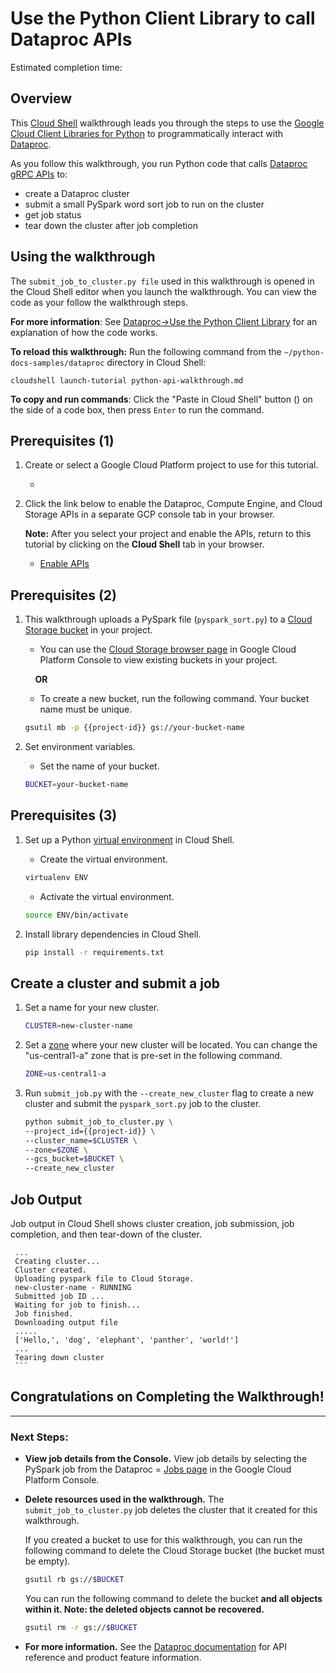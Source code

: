 # Use the Python Client Library to call Dataproc APIs

Estimated completion time: <walkthrough-tutorial-duration duration="5"></walkthrough-tutorial-duration>

## Overview

This [Cloud Shell](https://cloud.google.com/shell/docs/) walkthrough leads you
through the steps to use the
[Google Cloud Client Libraries for Python](https://googleapis.github.io/google-cloud-python/latest/dataproc/index.html)
to programmatically interact with [Dataproc](https://cloud.google.com/dataproc/docs/).

As you follow this walkthrough, you run Python code that calls
[Dataproc gRPC APIs](https://cloud.google.com/dataproc/docs/reference/rpc/)
to:

* create a Dataproc cluster
* submit a small PySpark word sort job to run on the cluster
* get job status
* tear down the cluster after job completion

## Using the walkthrough

The `submit_job_to_cluster.py file` used in this walkthrough is opened in the
Cloud Shell editor when you launch the walkthrough. You can view
the code as your follow the walkthrough steps.

**For more information**: See [Dataproc&rarr;Use the Python Client Library](https://cloud.google.com/dataproc/docs/tutorials/python-library-example) for
an explanation of how the code works.

**To reload this walkthrough:** Run the following command from the
`~/python-docs-samples/dataproc` directory in Cloud Shell:

    cloudshell launch-tutorial python-api-walkthrough.md

**To copy and run commands**: Click the "Paste in Cloud Shell" button
  (<walkthrough-cloud-shell-icon></walkthrough-cloud-shell-icon>)
  on the side of a code box, then press `Enter` to run the command.

## Prerequisites (1)

1. Create or select a Google Cloud Platform project to use for this tutorial.
    * <walkthrough-project-billing-setup permissions=""></walkthrough-project-billing-setup>

1. Click the link below to enable the Dataproc, Compute Engine, and Cloud Storage APIs
   in a separate GCP console tab in your browser.
    
   **Note:** After you select your project and enable the APIs, return to this tutorial by clicking
   on the **Cloud Shell** tab in your browser.
    
   * [Enable APIs](https://console.cloud.google.com/flows/enableapi?apiid=dataproc,compute_component,storage-component.googleapis.com&redirect=https://console.cloud.google.com)

## Prerequisites (2)

1. This walkthrough uploads a PySpark file (`pyspark_sort.py`) to a
   [Cloud Storage bucket](https://cloud.google.com/storage/docs/key-terms#buckets) in
   your project.
   * You can use the [Cloud Storage browser page](https://console.cloud.google.com/storage/browser)
   in Google Cloud Platform Console to view existing buckets in your project.

   &nbsp;&nbsp;&nbsp;&nbsp;**OR**

   * To create a new bucket, run the following command. Your bucket name must be unique.
   ```bash
   gsutil mb -p {{project-id}} gs://your-bucket-name
   ```

1.  Set environment variables.

    * Set the name of your bucket.
    ```bash
    BUCKET=your-bucket-name
    ```

## Prerequisites (3)

1. Set up a Python
   [virtual environment](https://virtualenv.readthedocs.org/en/latest/)
   in Cloud Shell.

    * Create the virtual environment.
    ```bash
    virtualenv ENV
    ```
    * Activate the virtual environment.
    ```bash
    source ENV/bin/activate
    ```

1. Install library dependencies in Cloud Shell.
    ```bash
    pip install -r requirements.txt
    ```

## Create a cluster and submit a job

1. Set a name for your new cluster.
    ```bash
    CLUSTER=new-cluster-name
    ```

1. Set a [zone](https://cloud.google.com/compute/docs/regions-zones/#available)
   where your new cluster will be located. You can change the
   "us-central1-a" zone that is pre-set in the following command.
    ```bash
    ZONE=us-central1-a
    ```

1. Run `submit_job.py` with the `--create_new_cluster` flag
   to create a new cluster and submit the `pyspark_sort.py` job
   to the cluster.

    ```bash
    python submit_job_to_cluster.py \
    --project_id={{project-id}} \
    --cluster_name=$CLUSTER \
    --zone=$ZONE \
    --gcs_bucket=$BUCKET \
    --create_new_cluster
    ```

## Job Output

Job output in Cloud Shell shows cluster creation, job submission,
    job completion, and then tear-down of the cluster.

     ...
     Creating cluster...
     Cluster created.
     Uploading pyspark file to Cloud Storage.
     new-cluster-name - RUNNING
     Submitted job ID ...
     Waiting for job to finish...
     Job finished.
     Downloading output file
     .....
     ['Hello,', 'dog', 'elephant', 'panther', 'world!']
     ...
     Tearing down cluster
     ```
## Congratulations on Completing the Walkthrough!
<walkthrough-conclusion-trophy></walkthrough-conclusion-trophy>

---

### Next Steps:

* **View job details from the Console.** View job details by selecting the
   PySpark job from the Dataproc 
=
   [Jobs page](https://console.cloud.google.com/dataproc/jobs)
   in the Google Cloud Platform Console.

* **Delete resources used in the walkthrough.**
   The `submit_job_to_cluster.py` job deletes the cluster that it created for this
   walkthrough.

   If you created a bucket to use for this walkthrough,
   you can run the following command to delete the
   Cloud Storage bucket (the bucket must be empty).
   ```bash
   gsutil rb gs://$BUCKET
   ```
   You can run the following command to delete the bucket **and all
   objects within it. Note: the deleted objects cannot be recovered.**
   ```bash
   gsutil rm -r gs://$BUCKET
   ```

* **For more information.** See the [Dataproc documentation](https://cloud.google.com/dataproc/docs/)
   for API reference and product feature information.
